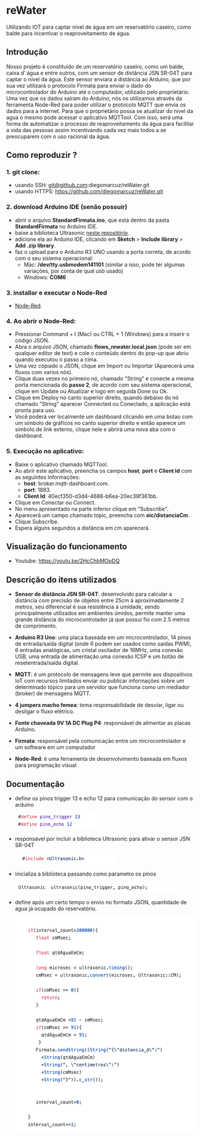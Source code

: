 # reWater
Utilizando IOT para captar nível de água em um reservatório caseiro, como balde para incentivar o reaproveitamento de água.


## Introdução 

Nosso projeto é constituído de um reservatório caseiro, como um balde, caixa d’ água e entre outros, com um sensor de distância JSN SR-04T para captar o nível da água. Este sensor enviara a distância ao Arduino, que por sua vez utilizará o protocolo Firmata para enviar o dado do microcontrolador do Arduino até o computador, utilizado pelo proprietário. Uma vez que os dados saíram do Arduino, nós os utilizamos através da ferramenta Node-Red para poder utilizar o protocolo MQTT que envia os dados para a internet. Para que o proprietário possa se atualizar do nível da agua o mesmo pode acessar o aplicativo MQTTool. Com isso, será uma forma de automatizar o processo de reaproveitamento da água para facilitar a vida das pessoas assim incentivando cada vez mais todos a se preocuparem com o uso racional da água.

## Como reproduzir ? 

### 1. git clone: 
  - usando SSH: git@github.com:diegomarcuz/reWater.git
  - usando HTTPS: https://github.com/diegomarcuz/reWater.git

### 2. download Arduino IDE (senão possuir)
  - abrir o arquivo **StandardFirmata.ino**, que está dentro da pasta **StandardFirmata** no Arduino IDE.
  - baixe a biblioteca Ultrasonic [neste repositório](https://github.com/filipeflop/Ultrasonic).
  - adicione ela ao Arduino IDE, clicando em **Sketch** > **Include library** > **Add .zip library**.
  - faz o upload para o Arduino R3 UNO usando a porta correta, de acordo com o seu sistema operacional:
      - Mac: **/dev/tty.usbmodem141101** (similar a isso, pode ter algumas variações, por conta de qual usb usado)
      - Windows: **COM6**
  
### 3. installar e executar o Node-Red
  - [Node-Red](https://nodered.org/docs/getting-started/local).
  
### 4. Ao abrir o Node-Red: 
  - Pressionar Command + I (Mac) ou CTRL + 1 (Windows) para a inserir o código JSON.
  - Abra o arquivo JSON, chamado **flows_rewater.local.json** (pode ser em qualquer editor de text) e cole o conteúdo dentro      do pop-up que abriu quando executou o passo a cima.
  - Uma vez copiado o JSON, clique em Import ou Importar (Aparecerá uma fluxos com varios nós).
  - Clique duas vezes no primeiro nó, chamado "String" e conecte a mesma porta mencionada do **passo 2**, de acordo com seu       sistema operacional, clique em Update ou Atualizar e logo em seguida Done ou Ok.
  - Clique em Deploy no canto superior direito, quando debaixo do nó chamado "String" aparecer Connected ou Conectado, a          aplicação está pronta para uso. 
  - Você poderá ver localmente um dashboard clicando em uma botao com um símbolo de gráficos no canto superior direito e então    aparece um símbolo de link externo, clique nele e abrirá uma nova aba com o dashboard. 
  
 ### 5. Execução no aplicativo:
   - Baixe o aplicativo chamado MQTTool.
   - Ao abrir este aplicativo, preencha os campos **host**, **port** e **Client Id** com as seguintes informações: 
      - **host**: broker.mqtt-dashboard.com.
      - **port**: 1883.
      - **Client Id**: 40ecf350-d3d4-4688-b6ea-20ec39f361bb.
   - Clique em Conectar ou Connect.
   - No menu apresentado na parte inferior clique em "Subscribe".
   - Aparecerá um campo chamado topic, preencha com **oic/distanciaCm**.
   - Clique Subscribe.
   - Espera alguns segundos a distância em cm aparecerá.
    
  
## Visualização do funcionamento
 - Youtube: https://youtu.be/2HcChbMOpDQ
 
## Descrição do itens utilizados
 - **Sensor de distância JSN SR-04T**: desenvolvido para calcular a distância com precisão de objetos entre 25cm à                aproximadamente  2 metros, seu diferencial é sua resistência à umidade, sendo principalmente utilizados em ambientes          úmidos, permite manter uma grande distância do microcontrolador já que possui fio com 2.5 metros de comprimento.
 
 - **Arduino R3 Uno**: uma placa baseada em um microcontrolador, 14 pinos de entrada/saída digital (onde 6 podem ser usados      como  saídas PWM), 6 entradas analógicas, um cristal oscilador de 16MHz, uma conexão USB, uma entrada de alimentação          uma conexão ICSP e um botão de resetentrada/saída digital.
 
 - **MQTT**: é um protocolo de mensagens leve que  permite aos dispositivos IoT com recursos limitados enviar ou publicar        informações sobre um determinado tópico para um servidor que funciona como um mediador (broker) de mensagens MQTT.

 - **4 jumpers macho femea**: tema responsabilidade de desviar, ligar ou desligar o fluxo elétrico.
 
 - **Fonte chaveada 9V 1A DC Plug P4**: responsável de alimentar as placas Arduino.

 - **Firmata**: responsável pela comunicação entre um microcontrolador e um software em um computador

 - **Node-Red**: é uma ferramenta de desenvolvimento baseada em fluxos para programação visual

## Documentação 
  -  define os pinos trigger 13 e echo 12 para comunicação do sensor com o arduino
  
     ![Alt text](/assets/pinos.png)

  -  responsável por incluir a biblioteca Ultrasonic para ativar o sensor JSN SR-04T
  
     ![Alt text](/assets/biblioteca.png)
     
  -  inicializa a biblioteca passando como parametro os pinos
  
     ![Alt text](/assets/ultrasonic.png)
     
  -  define após um certo tempo o envio no formato JSON, quantidade de agua já ocupado do reservatório.
  
     ![Alt text](/assets/validacao.png)

